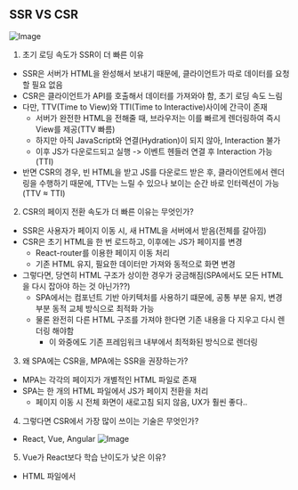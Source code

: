 ## SSR VS CSR

![Image](https://github.com/user-attachments/assets/17b99269-18c9-47c3-affb-691ec3b114f4)

1.	초기 로딩 속도가 SSR이 더 빠른 이유
- SSR은 서버가 HTML을 완성해서 보내기 때문에, 클라이언트가 따로 데이터를 요청할 필요 없음
- CSR은 클라이언트가 API를 호출해서 데이터를 가져와야 함, 초기 로딩 속도 느림
- 다만, TTV(Time to View)와 TTI(Time to Interactive)사이에 간극이 존재
    - 서버가 완전한 HTML을 전해줄 때, 브라우저는 이를 빠르게 렌더링하여 즉시 View를 제공(TTV 빠름)
    - 하지만 아직 JavaScript와 연결(Hydration)이 되지 않아, Interaction 불가
    - 이후 JS가 다운로드되고 실행 -> 이벤트 헨들러 연결 후 Interaction 가능(TTI)
- 반면 CSR의 경우, 빈 HTML을 받고 JS를 다운로드 받은 후, 클라이언트에서 렌더링을 수행하기 때문에, TTV는 느릴 수 있으나 보이는 순간 바로 인터렉션이 가능(TTV ≈ TTI)

2.	CSR의 페이지 전환 속도가 더 빠른 이유는 무엇인가?
- SSR은 사용자가 페이지 이동 시, 새 HTML을 서버에서 받음(전체를 갈아낌)
- CSR은 초기 HTML을 한 번 로드하고, 이후에는 JS가 페이지를 변경
    - React-router를 이용한 페이지 이동 처리
    - 기존 HTML 유지, 필요한 데이터만 가져와 동적으로 화면 변경
- 그렇다면, 당연히 HTML 구조가 상이한 경우가 궁금해짐(SPA에서도 모든 HTML을 다시 잡아야 하는 것 아닌가??)
    - SPA에서는 컴포넌트 기반 아키텍처를 사용하기 떄문에, 공통 부분 유지, 변경 부분 동적 교체 방식으로 최적화 가능
    - 물론 완전히 다른 HTML 구조를 가져야 한다면 기존 내용을 다 지우고 다시 렌더링 해야함
        - 이 와중에도 기존 프레임워크 내부에서 최적화된 방식으로 렌더링


3.	왜 SPA에는 CSR을, MPA에는 SSR을 권장하는가?
- MPA는 각각의 페이지가 개별적인 HTML 파일로 존재
- SPA는 한 개의 HTML 파일에서 JS가 페이지 전환을 처리
    - 페이지 이동 시 전체 화면이 새로고침 되지 않음, UX가 훨씬 좋다..

4.	그렇다면 CSR에서 가장 많이 쓰이는 기술은 무엇인가?
- React, Vue, Angular
![Image](https://github.com/user-attachments/assets/c0db29bf-6671-4de9-b400-aec6c48423a5)

5.	Vue가 React보다 학습 난이도가 낮은 이유?
- HTML 파일에서 <script>, <style>, <template>를 쓰는 방식
    - React는 JSX를 사용해야 하므로, 적응하는데 시간이 걸림
- Vue는 기본적으로 상태 관리 기능 포함
    - React는 Recoil 등을 추가 해야함
- Vue는 파일 구조와 컴포넌트 구조가 직관적
    - React는 자유도가 높음(숙련자용)
    - Vue는 컴포넌트 스타일이 명확함, 처음 배우는 사람이 이해하기 쉬움

6.	우리가 현재 JSP를 사용하고 있는 이유가 무엇일까?
- JSTL을 활용한 템플릿 엔진(HTML 같은 템플릿 파일 기반, 동적 콘텐츠 생성)역할 수행
- 현재 JSP에 비즈니스 로직이 들어가 있진 않음, 단순 템플릿 엔진의 역할이 크다고 보는게 맞는 듯

7.	그렇다면, 그냥 단순 템플릿 엔진의 역할을 한다면, Spring Boot와 잘 어울리는 Thymeleaf를 사용하는 것은 어떨까?
- 이 질문에 대한 답을 하려면, JSP와 Thymeleaf의 차이점을 알아야 함(같은 SSR임에도 불구하고, 타임리프가 JSP보다 가볍다고 하는 이유는 무엇일까??)
    - JSP는 서블릿으로 변환되어 실행(JSP -> 서블릿 -> HTML 변환)
        - 실행 전 변환 오버헤드
        - Thymeleaf는 서블릿 변환 과정 X
            - 서버에서 동적으로 전체 HTML을 생성하지 않고, HTML은 유지한 채 필요 데이터만 API를 통해 데이터 삽입 후 클라이언트에게 반환
    - JSP는 WAR 패키징 필요(JSP, 서블릿, .jar, 정적 파일 등)
        - Tomcat 등의 서블릿 컨테이너 필요
            - Tomcat이 .war 파일을 실행하며 JSP 파일을 서블릿으로 변환 & 실행
        - Spring Boot는 내장 Tomcat 사용, JSP 실행 시 추가적 설정 요망
            - Thymeleaf는 JAR 실행 가능
        - 반면 Thymelaf는 Spring Boot와 자연스럽게 통합
    - Thymelaf는 순수 HTML 파일
        - JSP는 HTML과 Java 코드 혼합 가능성 존재
        - Thymeleaf는 순수 HTML 기반
        - 유지보수 및 프론트와의 협업 유리

8.	그렇다면, 처음 페이지 로딩 시 부하는 동일할까? 지속 사용 시 차이가 나는 것인가?
- 처음 로딩 시에도 JSP는 서블릿 변환(+컴파일) 과정이 있기 때문에 약간 차이가 날 수는 있음
    - 또한, 매 요청마다 서블릿 실행, 서버 부하 누적 가능
    - 물론 JSP가 서블릿으로 캐싱, 같은 JSP 재요청 시 변환 과정은 생략되긴 함
        - 다만, JSP 수정 발생 시 다시 컴파일 해야 함.
    - Thymeleaf는 템플릿 캐싱과 최적화된 렌더링으로 더 빠르고 효율적

9.	근데 결국, 우리 팀의 프로젝트 특성상 FE와 BE가 따로 구분되어 있지 않고, 어차피 트래픽이 적어서 서버에 부하가 크지 않다면, JSP를 사용하는 것이 전혀 문제될 것이 없는 것 아닌가? 또한 WAR 패키징 또한 SpringBoot를 사용하고 있기 때문에 문제없지 않나?
- JSP 서블릿 변환 과정이 있긴 하지만, 트래픽이 적기 때문에 괜찮을 듯
    - 동시 요청이 많을 때는 문제가 생길 수 있지만… 최대 사용자 수는 정해져 있으니, 부하 테스트 정도는 해볼 수 있지 않을까?
- 패키징 방식 또한 Spring Boot에서 지원
    - Spring-boot-starter-web 사용
- 모놀리식 아키텍쳐에서는 오히려 JSP가 효율적일 수 있음
- 다만 다음과 같은 문제는 생각해보자
    - 코드가 방대해질수록 유지보수가 어려울 수 있음
        - JSTL, EL 표현식 등이 섞임
        - 템플릿 구조(재사용성을 높이는)가 필요해진다면 JSP만으로는 한계가 있음
            - Ex) 여러 페이지에서 공통으로 쓰는 header/footer
    - Spring Boot에서는 JSP보다 Thymeleaf를 기본적으로 권장
    - 현재는 트래픽이 적어서 괜찮지만, 추후 분리 가능성을 생각해 본다면?
        - JSP는 점점 사장되는 추세인 것은 사실임
        - 미래의 유지보수나 확장성을 고려해, 개선 방향을 고민해보자.

10.	그렇다면, SSR에서 CSR로 바꿔야할 당위성은 있는가?
- 페이지 전환 속도가 느린가?
    - 잘 모르겠음 아닌 것 같은데..
    - 애초에 트래픽도 적고, data는 잘 모르겠음
- SEO가 필요 없는가?
    - ㅇㅇ 내부 시스템임
- 데이터 갱신이 잦은가?
    - 대시보드, 실시간 데이터, 자동 새로고침이 필요한가?
        - 아직 세부로직을 잘 몰라가..
        - 실시간 데이터는 왜 CSR에서 더 유리한가?(어차피 비동기면 똑같이 AJAX를 이용할텐데)
![Image](https://github.com/user-attachments/assets/590dc0e5-9eed-4082-acbc-a0c441e9cbb7)

![Image](https://github.com/user-attachments/assets/d717967d-3eca-4788-a543-fa99a556eecb)

![Image](https://github.com/user-attachments/assets/0a60ca2e-a507-4773-a32b-74000c994c59)


    - React/Vue는 Virtual DOM을 사용, 변경된 부분만 렌더링
        - DOM 조작이 필요 없음
    - SSR처럼 기존 HTML을 찾아서 바꾸는 방식이 없고, 데이터 변경 시 자동으로 UI 업데이트
- FE와 BE가 완전히 분리될 계획이 있는가?
    - 당장은 없지만, 언젠가 분리되어야 하지 않을까?
        - 아닌가?
- 유지보수 & 개발 편의성이 중요한가?
    - 오히려 차부장급 선임분들이 많기 때문에, 변환이 유지보수 & 편의성에서 안 좋은 상황
    - 언제가 변환점이 될 것인가..?

결론: 이것저것 잘 따져보았을 때, 현재 인원에게 더 익숙한 방식으로 남겨놓는 것이 운영&유지보수에 훨씬 효율적이라는 생각이 든다. 신규 프로젝트에서도, 추후 BE와 FE가 분리될 가능성이 있는지??? 에 대해 잘 따져보도록 하자. 결국 내가 장기 근속이 된다면, 언젠가 변환점은 올 것이다.
